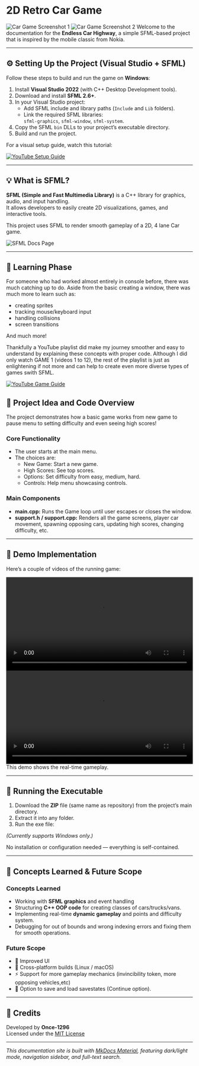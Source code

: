 # 2D Retro Car Game
![Car Game Screenshot 1](assets/img1.png)
![Car Game Screenshot 2](assets/img0.png)
Welcome to the documentation for the **Endless Car Highway**, a simple SFML-based project that is inspired by the mobile classic from Nokia.

---

## ⚙️ Setting Up the Project (Visual Studio + SFML)

Follow these steps to build and run the game on **Windows**:

1. Install **Visual Studio 2022** (with C++ Desktop Development tools).  
2. Download and install **SFML 2.6+**.  
3. In your Visual Studio project:
   - Add SFML include and library paths (`Include` and `Lib` folders).
   - Link the required SFML libraries:  
     `sfml-graphics`, `sfml-window`, `sfml-system`.
4. Copy the SFML `bin` DLLs to your project’s executable directory.
5. Build and run the project.

For a visual setup guide, watch this tutorial:  

[![YouTube Setup Guide](assets/img3.png)](https://youtu.be/4fcTqmT0Hhg?si=kVfasQRLGiCzvjx3)

---

## 💡 What is SFML?

**SFML (Simple and Fast Multimedia Library)** is a C++ library for graphics, audio, and input handling.  
It allows developers to easily create 2D visualizations, games, and interactive tools.

This project uses SFML to render smooth gameplay of a 2D, 4 lane Car game.

![SFML Docs Page](assets/img2.png)

---

## 📝 Learning Phase

For someone who had worked almost entirely in console before, there was much catching up to do. Aside from the basic creating a window, there was much more to learn such as:
- creating sprites
- tracking mouse/keyboard input
- handling collisions
- screen transitions

And much more!

Thankfully a YouTube playlist did make my journey smoother and easy to understand by explaining these concepts with proper code. Although I did only watch GAME 1 (videos 1 to 12), the rest of the playlist is just as enlightening if not more and can help to create even more diverse types of games swith SFML.

[![YouTube Game Guide](assets/img4.png)](https://youtube.com/playlist?list=PL6xSOsbVA1eb_QqMTTcql_3PdOiE928up&si=XerUdWbs4G3U-TIV)

## 🧩 Project Idea and Code Overview

The project demonstrates how a basic game works from new game to pause menu to setting difficulty and even seeing high scores!

### Core Functionality
- The user starts at the main menu.
- The choices are:
  - New Game: Start a new game. 
  - High Scores: See top scores.
  - Options: Set difficulty from easy, medium, hard.
  - Controls: Help menu showcasing controls.

### Main Components
- **main.cpp:** Runs the Game loop until user escapes or closes the window.  
- **support.h / support.cpp:** Renders all the game screens, player car movement, spawning opposing cars, updating high scores, changing difficulty, etc.



---

## 🧪 Demo Implementation

Here’s a couple of videos of the running game:


<video controls width="100%">
  <source src="assets/vid0.mp4" type="video/mp4">
  Sorry, your browser doesn't support embedded videos.
</video>
<video controls width="100%">
  <source src="assets/vid1.mp4" type="video/mp4">
  Sorry, your browser doesn't support embedded videos.
</video>
This demo shows the real-time gameplay.

---

## 🚀 Running the Executable

1. Download the **ZIP** file (same name as repository) from the project’s main directory.  
2. Extract it into any folder.  
3. Run the exe file:

*(Currently supports Windows only.)*

No installation or configuration needed — everything is self-contained.

---

## 📘 Concepts Learned & Future Scope

### Concepts Learned
- Working with **SFML graphics** and event handling  
- Structuring **C++ OOP code** for creating classes of cars/trucks/vans.  
- Implementing real-time **dynamic gameplay** and points and difficulty system. 
- Debugging for out of bounds and wrong indexing errors and fixing them for smooth operations.  

### Future Scope
- 🧱 Improved UI  
- 🐧 Cross-platform builds (Linux / macOS)  
- ⚡ Support for more gameplay mechanics (invincibility token, more opposing vehicles,etc)  
- 💾 Option to save and load savestates (Continue option).

---

## 🧭 Credits

Developed by **Once-1296**  
Licensed under the [MIT License](LICENSE.md)

---

*This documentation site is built with [MkDocs Material](https://squidfunk.github.io/mkdocs-material/), featuring dark/light mode, navigation sidebar, and full-text search.*
